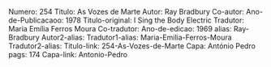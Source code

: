 Numero: 254
Titulo: As Vozes de Marte
Autor: Ray Bradbury
Co-autor: 
Ano-de-Publicacaoo: 1978
Titulo-original: I Sing the Body Electric
Tradutor: Maria Emília Ferros Moura
Co-tradutor: 
Ano-de-edicao: 1969
alias: Ray-Bradbury
Autor2-alias: 
Tradutor1-alias: Maria-Emilia-Ferros-Moura
Tradutor2-alias: 
Titulo-link: 254-As-Vozes-de-Marte
Capa: António Pedro
pags: 174
Capa-link: Antonio-Pedro